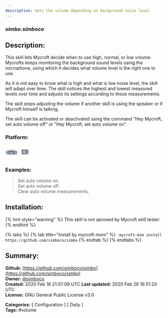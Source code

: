 ```yaml
---
description: Sets the volume depending on background noise level
---
```


### _simbo.simboco_  
## Description:  
This skill lets Mycroft decide when to use high, normal, or low volume. Mycrofts keeps monitoring the background sound levels using the microphone, using which it decides what volume level is the right one to use.

As it is not easy to know what is high and what is low noise level, the skill will adapt over time. The skill notices the highest and lowest measured levels over time and adjusts its settings according to those measurements.

The skill stops adjusting the volume if another skill is using the speaker or if Mycroft himself is talking.

The skill can be activated or deactivated using the command "Hey Mycroft, set auto volume off" or "Hey Mycroft, set auto volume on".  
  
  
### Platform:  
 ![Mark I](../.gitbook/assets/mark-1-icon.png)  ![Picroft](../.gitbook/assets/picroft-icon.png)   
### Examples:  
> Set auto volume on.  
> Set auto volume off.  
> Clear auto volume measurements.  
  
## Installation:  
{% hint style="warning" %}
This skill is not aproved by Mycroft skill tester.
{% endhint %}
    
{% tabs %}
{% tab title="Install by mycroft-msm" %}
``` mycroft-msm install https://github.com/simboco/simbo```
{% endtab %}
  {% endtabs %}
    
## Summary:  
**Github:** [https://github.com/simboco/simbo](https://github.com/simboco/simbo)  
**Owner:** [@simboco](https://github.com/simboco)  
**Created:** 2020 Feb 18 21:07:09 UTC  **Last updated:** 2020 Feb 26 16:51:20 UTC  
**License:** GNU General Public License v3.0  
  
**Categories:** [ Configuration ] [ Daily ]   
**Tags:** \#volume   
